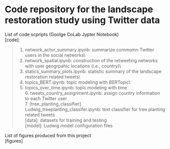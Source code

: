 # Code repository for the landscape restoration study using Twitter data

List of code scpripts (Goolge CoLab Jypter Notebook)\
[code]:
> 1. network_actor_summary.ipynb: summarize commomn Twitter users in the social networks\
> 2. network_spatial.ipynb: construction of the retweeting networks with user geogrpahic locations (i.e., country)\
> 3. statics_summary_plots.ipynb: statistic summary of the landscape restoration related tweets\
> 4. topics_BERT.ipynb: topic modeling with BERTopic\
> 5. topics_over_time.ipynb: topic modeling with time\
	6. tweets_country_assignment.ipynb: assign country information to each Twitter user\
	7. [tree_planting_classifier]\
		Ludwig_treeplanting_classifer.ipynb: text classifier for tree planting related tweets\
		[data]: datasets for training and testing\
		[model]: Ludwig model configuration files

List of figures produced from this project\
[figures]



